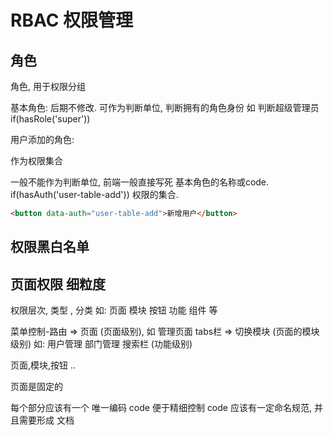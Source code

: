# RBAC 权限管理

## 角色

角色, 用于权限分组

基本角色: 后期不修改.
可作为判断单位, 判断拥有的角色身份 如 判断超级管理员 if(hasRole('super'))

用户添加的角色: 

作为权限集合

一般不能作为判断单位, 前端一般直接写死 基本角色的名称或code.
if(hasAuth('user-table-add'))
权限的集合. 

```html
<button data-auth="user-table-add">新增用户</button>
```

## 权限黑白名单


## 页面权限 细粒度

权限层次, 类型 , 分类
如: 页面 模块 按钮 功能 组件 等

菜单控制-路由 => 页面 (页面级别), 如 管理页面
tabs栏 => 切换模块 (页面的模块级别) 如: 用户管理 部门管理
搜索栏 (功能级别)

页面,模块,按钮 ..

页面是固定的

每个部分应该有一个 唯一编码 code 便于精细控制
code 应该有一定命名规范, 并且需要形成 文档




